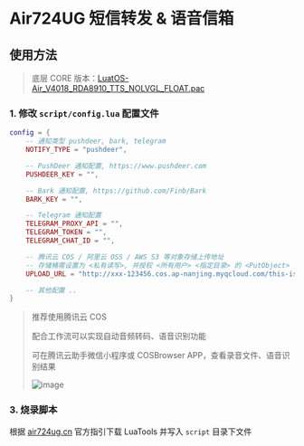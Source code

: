 # Air724UG 短信转发 & 语音信箱

## 使用方法

> 底层 CORE 版本：[LuatOS-Air_V4018_RDA8910_TTS_NOLVGL_FLOAT.pac](https://doc.openluat.com/article/1334)

### 1. 修改 `script/config.lua` 配置文件

```lua
config = {
    -- 通知类型 pushdeer, bark, telegram
    NOTIFY_TYPE = "pushdeer",

    -- PushDeer 通知配置, https://www.pushdeer.com
    PUSHDEER_KEY = "",

    -- Bark 通知配置, https://github.com/Finb/Bark
    BARK_KEY = "",

    -- Telegram 通知配置
    TELEGRAM_PROXY_API = "",
    TELEGRAM_TOKEN = "",
    TELEGRAM_CHAT_ID = "",

    -- 腾讯云 COS / 阿里云 OSS / AWS S3 等对象存储上传地址
    -- 存储桶需设置为 <私有读写>, 并授权 <所有用户> <指定目录> 的 <PutObject> 操作
    UPLOAD_URL = "http://xxx-123456.cos.ap-nanjing.myqcloud.com/this-is-the-path",

    -- 其他配置 ..
}
```

> 推荐使用腾讯云 COS
>
> 配合工作流可以实现自动音频转码、语音识别功能
>
> 可在腾讯云助手微信小程序或 COSBrowser APP，查看录音文件、语音识别结果
>
> ![image](https://user-images.githubusercontent.com/20741439/204080463-061349fd-3b4e-4f36-be8c-b0ad0013a1df.png)

### 3. 烧录脚本

根据 [air724ug.cn](http://air724ug.cn) 官方指引下载 LuaTools 并写入 `script` 目录下文件
